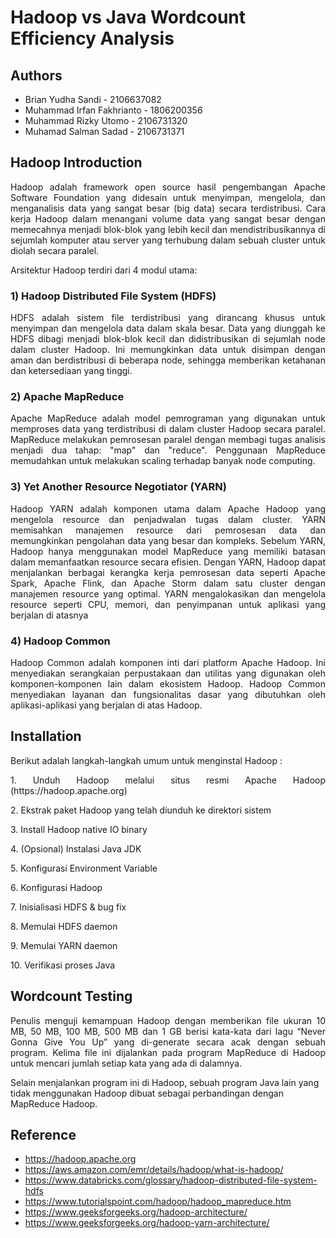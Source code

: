 # Hadoop vs Java Wordcount Efficiency Analysis
## **Authors**
- Brian Yudha Sandi - 2106637082
- Muhammad Irfan Fakhrianto - 1806200356
- Muhammad Rizky Utomo - 2106731320
- Muhamad Salman Sadad - 2106731371

## **Hadoop Introduction**

<p align="justify">Hadoop adalah framework open source hasil pengembangan Apache Software Foundation yang didesain untuk menyimpan, mengelola, dan menganalisis data yang sangat besar (big data) secara terdistribusi. Cara kerja Hadoop dalam menangani volume data yang sangat besar dengan memecahnya menjadi blok-blok yang lebih kecil dan mendistribusikannya di sejumlah komputer atau server yang terhubung dalam sebuah cluster untuk diolah secara paralel.</p>

Arsitektur Hadoop terdiri dari 4 modul utama: 
### 1) Hadoop Distributed File System (HDFS)
<p align="justify">HDFS adalah sistem file terdistribusi yang dirancang khusus untuk menyimpan dan mengelola data dalam skala besar. Data yang diunggah ke HDFS dibagi menjadi blok-blok kecil dan didistribusikan di sejumlah node dalam cluster Hadoop. Ini memungkinkan data untuk disimpan dengan aman dan berdistribusi di beberapa node, sehingga memberikan ketahanan dan ketersediaan yang tinggi.</p>

### 2) Apache MapReduce
<p align="justify">Apache MapReduce adalah model pemrograman yang digunakan untuk memproses data yang terdistribusi di dalam cluster Hadoop secara paralel. MapReduce melakukan pemrosesan paralel dengan membagi tugas analisis menjadi dua tahap: "map" dan "reduce". Penggunaan MapReduce memudahkan untuk melakukan scaling terhadap banyak node computing.</p>

### 3) Yet Another Resource Negotiator (YARN)
<p align="justify">Hadoop YARN adalah komponen utama dalam Apache Hadoop yang mengelola resource dan penjadwalan tugas dalam cluster. YARN memisahkan manajemen resource dari pemrosesan data dan memungkinkan pengolahan data yang besar dan kompleks. Sebelum YARN, Hadoop hanya menggunakan model MapReduce yang memiliki batasan dalam memanfaatkan resource secara efisien. Dengan YARN, Hadoop dapat menjalankan berbagai kerangka kerja pemrosesan data seperti Apache Spark, Apache Flink, dan Apache Storm dalam satu cluster dengan manajemen resource yang optimal. YARN mengalokasikan dan mengelola resource seperti CPU, memori, dan penyimpanan untuk aplikasi yang berjalan di atasnya</p>

### 4) Hadoop Common
<p align="justify">Hadoop Common adalah komponen inti dari platform Apache Hadoop. Ini menyediakan serangkaian perpustakaan dan utilitas yang digunakan oleh komponen-komponen lain dalam ekosistem Hadoop. Hadoop Common menyediakan layanan dan fungsionalitas dasar yang dibutuhkan oleh aplikasi-aplikasi yang berjalan di atas Hadoop.</p>

## **Installation**
<p align="justify">Berikut adalah langkah-langkah umum untuk menginstal Hadoop :</p>
<p align="justify">1. Unduh Hadoop melalui situs resmi Apache Hadoop (https://hadoop.apache.org)</p> 
<p align="justify">2. Ekstrak paket Hadoop yang telah diunduh ke direktori sistem</p>
<p align="justify">3. Install Hadoop native IO binary</p>
<p align="justify">4. (Opsional) Instalasi Java JDK</p>
<p align="justify">5. Konfigurasi Environment Variable</p>
<p align="justify">6. Konfigurasi Hadoop</p>
<p align="justify">7. Inisialisasi HDFS & bug fix</p>
<p align="justify">8. Memulai HDFS daemon</p>
<p align="justify">9. Memulai YARN daemon</p>
<p align="justify">10. Verifikasi proses Java</p>

## **Wordcount Testing**
<p align="justify">Penulis menguji kemampuan Hadoop dengan memberikan file ukuran 10 MB, 50 MB, 100 MB, 500 MB dan 1 GB berisi kata-kata dari lagu “Never Gonna Give You Up” yang di-generate secara acak dengan sebuah program. Kelima file ini dijalankan pada program MapReduce di Hadoop untuk mencari jumlah setiap kata yang ada di dalamnya.</p>
Selain menjalankan program ini di Hadoop, sebuah program Java lain yang tidak menggunakan Hadoop dibuat sebagai perbandingan dengan MapReduce Hadoop.

## **Reference**
- https://hadoop.apache.org
- https://aws.amazon.com/emr/details/hadoop/what-is-hadoop/
- https://www.databricks.com/glossary/hadoop-distributed-file-system-hdfs
- https://www.tutorialspoint.com/hadoop/hadoop_mapreduce.htm
- https://www.geeksforgeeks.org/hadoop-architecture/
- https://www.geeksforgeeks.org/hadoop-yarn-architecture/
